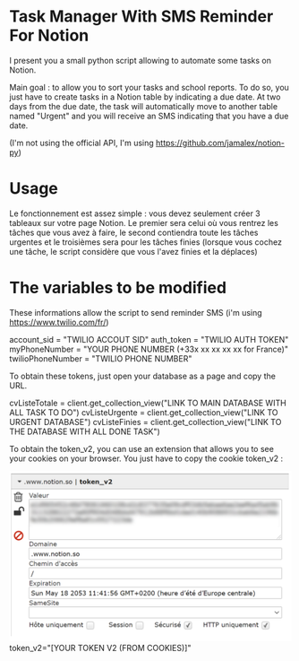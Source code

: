 # Task Manager With SMS Reminder For Notion

I present you a small python script allowing to automate some tasks on Notion.

Main goal : to allow you to sort your tasks and school reports. To do so, you just have to create tasks in a Notion table by indicating a due date. At two days from the due date, the task will automatically move to another table named "Urgent" and you will receive an SMS indicating that you have a due date. 

(I'm not using the official API, I'm using https://github.com/jamalex/notion-py)

# Usage

Le fonctionnement est assez simple : vous devez seulement créer 3 tableaux sur votre page Notion. Le premier sera celui où vous rentrez les tâches que vous avez à faire, le second contiendra toute les tâches urgentes et le troisièmes sera pour les tâches finies (lorsque vous cochez une tâche, le script considère que vous l'avez finies et la déplaces)

# The variables to be modified

These informations allow the script to send reminder SMS (i'm using https://www.twilio.com/fr/)

account_sid = "TWILIO ACCOUT SID"
auth_token = "TWILIO AUTH TOKEN"
myPhoneNumber = "YOUR PHONE NUMBER (+33x xx xx xx xx for France)"
twilioPhoneNumber = "TWILIO PHONE NUMBER"


To obtain these tokens, just open your database as a page and copy the URL.

cvListeTotale = client.get_collection_view("LINK TO MAIN DATABASE WITH ALL TASK TO DO")
cvListeUrgente = client.get_collection_view("LINK TO URGENT DATABASE")
cvListeFinies = client.get_collection_view("LINK TO THE DATABASE WITH ALL DONE TASK")

To obtain the token_v2, you can use an extension that allows you to see your cookies on your browser. You just have to copy the cookie token_v2 :

![Token x2](token.png)
token_v2="[YOUR TOKEN V2 (FROM COOKIES)]"
